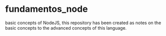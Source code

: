 # fundamentos_node
basic concepts of NodeJS, this repository has been created as notes on the basic concepts to the advanced concepts of this language.
